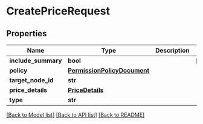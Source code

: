 # CreatePriceRequest

## Properties
Name | Type | Description | Notes
------------ | ------------- | ------------- | -------------
**include_summary** | **bool** |  | [optional] 
**policy** | [**PermissionPolicyDocument**](PermissionPolicyDocument.md) |  | 
**target_node_id** | **str** |  | 
**price_details** | [**PriceDetails**](PriceDetails.md) |  | 
**type** | **str** |  | 

[[Back to Model list]](../README.md#documentation-for-models) [[Back to API list]](../README.md#documentation-for-api-endpoints) [[Back to README]](../README.md)


